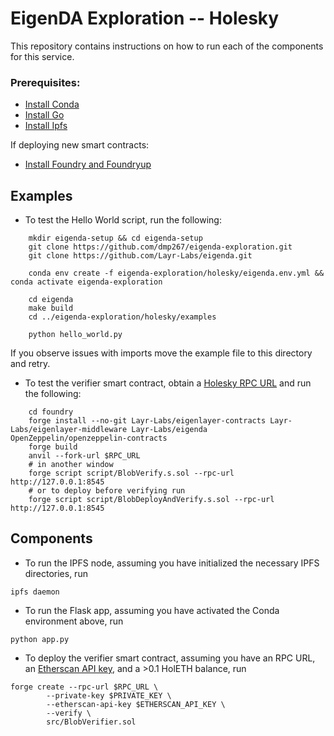 # EigenDA Exploration -- Holesky
This repository contains instructions on how to run each of the components for this service.


### Prerequisites:
* [Install Conda](https://docs.anaconda.com/free/distro-or-miniconda/)
* [Install Go](https://go.dev/doc/install)
* [Install Ipfs](https://docs.ipfs.tech/install/command-line/#install-official-binary-distributions)

If deploying new smart contracts:
<!-- * [Install npm](https://github.com/nvm-sh/nvm?tab=readme-ov-file#installing-and-updating)
* [Install Hardhat](https://hardhat.org/hardhat-runner/docs/getting-started#installation) -->
* [Install Foundry and Foundryup](https://book.getfoundry.sh/getting-started/installation)


## Examples
* To test the Hello World script, run the following:
```
    mkdir eigenda-setup && cd eigenda-setup
    git clone https://github.com/dmp267/eigenda-exploration.git
    git clone https://github.com/Layr-Labs/eigenda.git

    conda env create -f eigenda-exploration/holesky/eigenda.env.yml && conda activate eigenda-exploration

    cd eigenda
    make build
    cd ../eigenda-exploration/holesky/examples

    python hello_world.py
```
If you observe issues with imports move the example file to this directory and retry.

* To test the verifier smart contract, obtain a [Holesky RPC URL](https://chainlist.org/chain/17000) and run the following:
```
    cd foundry
    forge install --no-git Layr-Labs/eigenlayer-contracts Layr-Labs/eigenlayer-middleware Layr-Labs/eigenda OpenZeppelin/openzeppelin-contracts
    forge build
    anvil --fork-url $RPC_URL
    # in another window
    forge script script/BlobVerify.s.sol --rpc-url http://127.0.0.1:8545
    # or to deploy before verifying run
    forge script script/BlobDeployAndVerify.s.sol --rpc-url http://127.0.0.1:8545
```


## Components
* To run the IPFS node, assuming you have initialized the necessary IPFS directories, run
```
ipfs daemon
```
* To run the Flask app, assuming you have activated the Conda environment above, run
```
python app.py
```
* To deploy the verifier smart contract, assuming you have an RPC URL, an [Etherscan API key](https://etherscan.io/), and a >0.1 HolETH balance, run
```
forge create --rpc-url $RPC_URL \
        --private-key $PRIVATE_KEY \
        --etherscan-api-key $ETHERSCAN_API_KEY \
        --verify \
        src/BlobVerifier.sol
```
